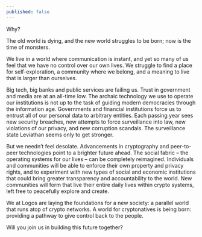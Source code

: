 ```yaml
---
published: false
---
```

Why?

The old world is dying, and the new world struggles to be born; now is the time of monsters.

We live in a world where communication is instant, and yet so many of us feel that we have no control over our own lives. We struggle to find a place for self-exploration, a community where we belong, and a meaning to live that is larger than ourselves.

Big tech, big banks and public services are failing us. Trust in government and media are at an all-time low. The archaic technology we use to operate our institutions is not up to the task of guiding modern democracies through the information age. Governments and financial institutions force us to entrust all of our personal data to arbitrary entities. Each passing year sees new security breaches, new attempts to force surveillance into law, new violations of our privacy, and new corruption scandals. The surveillance state Leviathan seems only to get stronger.

But we needn’t feel desolate. Advancements in cryptography and peer-to-peer technologies point to a brighter future ahead. The social fabric – the operating systems for our lives – can be completely reimagined. Individuals and communities will be able to enforce their own property and privacy rights, and to experiment with new types of social and economic institutions that could bring greater transparency and accountability to the world. New communities will form that live their entire daily lives within crypto systems, left free to peacefully explore and create.

We at Logos are laying the foundations for a new society: a parallel world that runs atop of crypto networks. A world for cryptonatives is being born: providing a pathway to give control back to the people.

Will you join us in building this future together?

